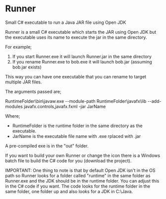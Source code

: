 # Runner
Small C# executable to run a Java JAR file using Open JDK

Runner is a small C# executable which starts the JAR using Open JDK but the executable uses its name to execute the jar in the same directory.

For example;

1) If you start Runner.exe it will launch Runner.jar in the same directory
2) If you rename Runner.exe to bob.exe it will launch bob.jar (assuming bob.jar exists)

This way you can have one executable that you can rename to target multiple JAR files.

The arguments passed are;

RuntimeFolder\bin\javaw.exe --module-path RuntimeFolder\javafx\lib --add-modules javafx.controls,javafx.fxml -jar JarName

Where;
- RuntimeFolder is the runtime folder in the same directory as the executable.
- JarName is the executable file name with .exe rplaced with .jar

A pre-compiled exe is in the "out" folder.

If you want to build your own Runner or change the icon there is a Windows batch file to build the C# code for you (download the project).

IMPORTANT: One thing to note is that by default Open JDK isn't in the OS path so Runner looks for a folder called "runtime" in the same folder as Runner.exe and the JDK should be in the runtime folder. You can adjust this in the C# code if you want. The code looks for the runtime folder in the same folder, one folder up and also looks for a JDK in C:\Java.

